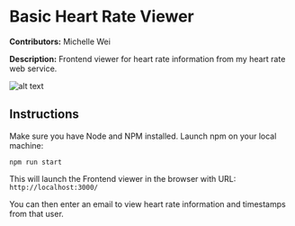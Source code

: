 # Basic Heart Rate Viewer

__Contributors:__ Michelle Wei

__Description:__ Frontend viewer for heart rate information from my heart rate web service.

![alt text](https://github.com/michellewei04/doctor-hr-frontend/images/mwei_heartrates.png, "mwei@gmail.com heart rates")

## Instructions

Make sure you have Node and NPM installed. Launch npm on your local machine:
```
npm run start
```
This will launch the Frontend viewer in the browser with URL: `http://localhost:3000/`

You can then enter an email to view heart rate information and timestamps from that user.





